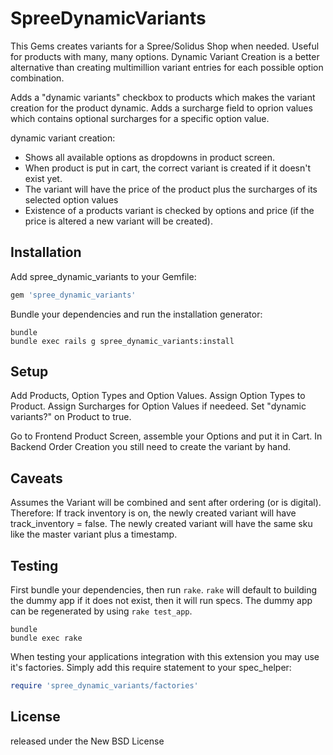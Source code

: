 SpreeDynamicVariants
====================

This Gems creates variants for a Spree/Solidus Shop when needed.
Useful for products with many, many options.
Dynamic Variant Creation is a better alternative than creating multimillion variant entries for each possible option combination.

Adds a "dynamic variants" checkbox to products which makes the variant creation for the product dynamic.
Adds a surcharge field to oprion values which contains optional surcharges for a specific option value.

dynamic variant creation:
- Shows all available options as dropdowns in product screen.
- When product is put in cart, the correct variant is created if it doesn't exist yet.
- The variant will have the price of the product plus the surcharges of its selected option values
- Existence of a products variant is checked by options and price (if the price is altered a new variant will be created).


Installation
------------
Add spree_dynamic_variants to your Gemfile:

```ruby
gem 'spree_dynamic_variants'
```

Bundle your dependencies and run the installation generator:

```shell
bundle
bundle exec rails g spree_dynamic_variants:install
```


Setup
-----
Add Products, Option Types and Option Values.
Assign Option Types to Product.
Assign Surcharges for Option Values if needeed.
Set "dynamic variants?" on Product to true.

Go to Frontend Product Screen, assemble your Options and put it in Cart.
In Backend Order Creation you still need to create the variant by hand.


Caveats
-------
Assumes the Variant will be combined and sent after ordering (or is digital).
Therefore: If track inventory is on, the newly created variant will have track_inventory = false.
The newly created variant will have the same sku like the master variant plus a timestamp.


Testing
-------
First bundle your dependencies, then run `rake`. `rake` will default to building the dummy app if it does not exist, then it will run specs. The dummy app can be regenerated by using `rake test_app`.

```shell
bundle
bundle exec rake
```

When testing your applications integration with this extension you may use it's factories.
Simply add this require statement to your spec_helper:

```ruby
require 'spree_dynamic_variants/factories'
```

License
-------
released under the New BSD License
